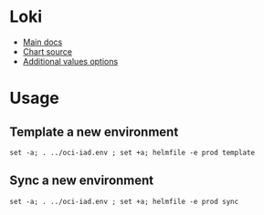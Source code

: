 # Loki
- [Main docs](https://grafana.com/docs/loki/latest/)
- [Chart source](https://github.com/grafana/loki/tree/main/production/helm/loki)
- [Additional values options](https://grafana.com/docs/loki/latest/setup/install/helm/reference/)

# Usage

## Template a new environment

`set -a; . ../oci-iad.env ; set +a; helmfile -e prod template`

## Sync a new environment

`set -a; . ../oci-iad.env ; set +a; helmfile -e prod sync`
